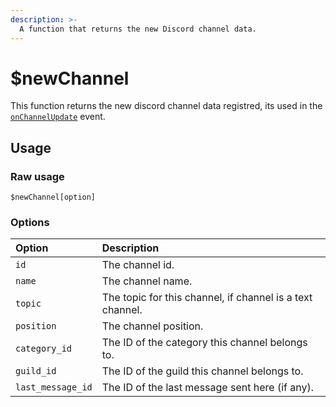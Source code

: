 ```yaml
---
description: >-
  A function that returns the new Discord channel data.
---
```


# $newChannel

This function returns the new discord channel data registred, its used in the [`onChannelUpdate`](https://github.com/cdc-bot-js-npm/documentation/blob/main/guides/client-events.md) event.

## Usage

### Raw usage
`$newChannel[option]`

### **Options**

<table>
  <thead>
    <tr>
      <th style="text-align:left">Option</th>
      <th style="text-align:left">Description</th>
    </tr>
  </thead>
  <tbody>
    <tr>
      <td style="text-align:left"><code>id</code>
      </td>
      <td style="text-align:left">The channel id.</td>
    </tr>
      <tr>
      <td style="text-align:left"><code>name</code>
      </td>
      <td style="text-align:left">The channel name.</td>
           <tr>
      <td style="text-align:left"><code>topic</code>
      </td>
      <td style="text-align:left">The topic for this channel, if channel is a text channel.</td>
    </tr>
    </tr>
       <tr>
      <td style="text-align:left"><code>position</code>
      </td>
      <td style="text-align:left">The channel position.</td>
    </tr>
       <tr>
      <td style="text-align:left"><code>category_id</code>
      </td>
      <td style="text-align:left">The ID of the category this channel belongs to.</td>
    </tr>
    <tr>
      <td style="text-align:left"><code>guild_id</code>
      </td>
      <td style="text-align:left">The ID of the guild this channel belongs to.</td>
    </tr>
    <tr>
      <td style="text-align:left"><code>last_message_id</code>
      </td>
      <td style="text-align:left">The ID of the last message sent here (if any).</td>
    </tr>
  </tbody>
</table>
